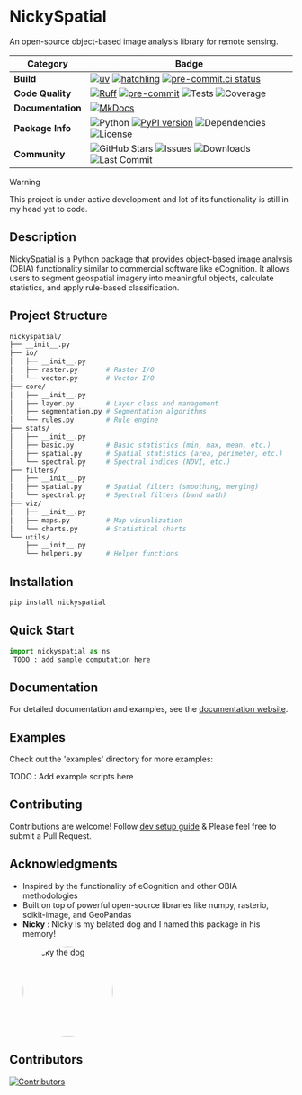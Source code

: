 # NickySpatial

An open-source object-based image analysis library for remote sensing.

| Category | Badge |
|----------|-------|
| **Build** | [![uv](https://img.shields.io/badge/build-uv-blue?logo=uv&logoColor=white)](https://pypi.org/project/uv/) [![hatchling](https://img.shields.io/badge/build-hatchling-blue?logo=hatchling&logoColor=white)](https://github.com/pypa/hatchling)  [![pre-commit.ci status](https://results.pre-commit.ci/badge/github/kshitijrajsharma/nickyspatial/master.svg)](https://results.pre-commit.ci/latest/github/kshitijrajsharma/nickyspatial/master)  |
| **Code Quality** | [![Ruff](https://img.shields.io/badge/ruff-v0.11.3-blue?logo=ruff&logoColor=white)](https://beta.ruff.rs/) [![pre-commit](https://img.shields.io/badge/pre--commit-active-brightgreen?logo=pre-commit&logoColor=white)](https://pre-commit.com) ![Tests](https://img.shields.io/badge/tests-passing-brightgreen) ![Coverage](https://img.shields.io/badge/Coverage-90%25-brightgreen) |
| **Documentation** | [![MkDocs](https://img.shields.io/badge/MkDocs-Documentation-blue?logo=mkdocs&logoColor=white)](https://kshitijrajsharma.github.io/nickyspatial/) |
| **Package Info** | ![Python](https://img.shields.io/badge/Python-3.10%2B-blue) [![PyPI version](https://img.shields.io/pypi/v/nickyspatial.svg)](https://pypi.org/project/nickyspatial) ![Dependencies](https://img.shields.io/librariesio/github/kshitijrajsharma/nickyspatial) ![License](https://img.shields.io/badge/License-MIT-yellow.svg) |
| **Community** | ![GitHub Stars](https://img.shields.io/github/stars/kshitijrajsharma/nickyspatial?style=social) ![Issues](https://img.shields.io/github/issues/kshitijrajsharma/nickyspatial) ![Downloads](https://img.shields.io/pypi/dm/nickyspatial.svg) ![Last Commit](https://img.shields.io/github/last-commit/kshitijrajsharma/nickyspatial) |

> [!WARNING]
> This project is under active development and lot of its functionality is still in my head yet to code.

## Description

NickySpatial is a Python package that provides object-based image analysis (OBIA) functionality similar to commercial software like eCognition. It allows users to segment geospatial imagery into meaningful objects, calculate statistics, and apply rule-based classification.

## Project Structure

```graphql
nickyspatial/
├── __init__.py
├── io/
│   ├── __init__.py
│   ├── raster.py       # Raster I/O
│   └── vector.py       # Vector I/O
├── core/
│   ├── __init__.py
│   ├── layer.py        # Layer class and management
│   ├── segmentation.py # Segmentation algorithms
│   └── rules.py        # Rule engine
├── stats/
│   ├── __init__.py
│   ├── basic.py        # Basic statistics (min, max, mean, etc.)
│   ├── spatial.py      # Spatial statistics (area, perimeter, etc.)
│   └── spectral.py     # Spectral indices (NDVI, etc.)
├── filters/
│   ├── __init__.py
│   ├── spatial.py      # Spatial filters (smoothing, merging)
│   └── spectral.py     # Spectral filters (band math)
├── viz/
│   ├── __init__.py
│   ├── maps.py         # Map visualization
│   └── charts.py       # Statistical charts
└── utils/
    ├── __init__.py
    └── helpers.py      # Helper functions
```

## Installation

```bash
pip install nickyspatial
```

## Quick Start

```python
import nickyspatial as ns
 TODO : add sample computation here

```

## Documentation

For detailed documentation and examples, see the [documentation website](#).

## Examples

Check out the 'examples' directory for more examples:

TODO : Add example scripts here

## Contributing

Contributions are welcome! Follow [dev setup guide](./docs/dev.md) & Please feel free to submit a Pull Request.

## Acknowledgments

- Inspired by the functionality of eCognition and other OBIA methodologies
- Built on top of powerful open-source libraries like numpy, rasterio, scikit-image, and GeoPandas
- **Nicky**  : Nicky is my belated dog and I named this package in his memory!
    <p align="left">
      <img src="https://github.com/user-attachments/assets/b5b86c63-ae5a-48b4-9d45-3bb34a58a102" alt="Nicky the dog" width="160" style="border-radius: 80px;" />
    </p>


## Contributors

[![Contributors](https://contrib.rocks/image?repo=kshitijrajsharma/nickyspatial)](https://github.com/kshitijrajsharma/nickyspatial/graphs/contributors)
